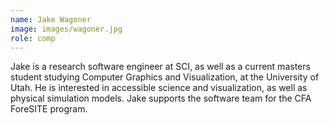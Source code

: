 ```yaml
---
name: Jake Wagoner
image: images/wagoner.jpg
role: comp
---
```

Jake is a research software engineer at SCI, as well as a current masters student studying Computer Graphics and Visualization, at the University of Utah. He is interested in accessible science and visualization, as well as physical simulation models. Jake supports the software team for the CFA ForeSITE program.
